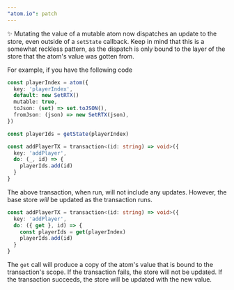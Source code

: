 ```yaml
---
"atom.io": patch
---
```


✨ Mutating the value of a mutable atom now dispatches an update to the store, even outside of a `setState` callback. Keep in mind that this is a somewhat reckless pattern, as the dispatch is only bound to the layer of the store that the atom's value was gotten from.

For example, if you have the following code

```ts
const playerIndex = atom({
  key: 'playerIndex',
  default: new SetRTX()
  mutable: true,
  toJson: (set) => set.toJSON(),
  fromJson: (json) => new SetRTX(json),
})

const playerIds = getState(playerIndex)

const addPlayerTX = transaction<(id: string) => void>({
  key: 'addPlayer',
  do: (_, id) => {
    playerIds.add(id)
  }
}
```

The above transaction, when run, will not include any updates. However, the base store *will* be updated as the transaction runs.

```ts
const addPlayerTX = transaction<(id: string) => void>({
  key: 'addPlayer',
  do: ({ get }, id) => {
    const playerIds = get(playerIndex)
    playerIds.add(id)
  }
}
```

The `get` call will produce a copy of the atom's value that is bound to the transaction's scope. If the transaction fails, the store will not be updated. If the transaction succeeds, the store will be updated with the new value.